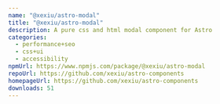 ```yaml
---
name: "@xexiu/astro-modal"
title: "@xexiu/astro-modal"
description: A pure css and html modal component for Astro
categories:
  - performance+seo
  - css+ui
  - accessibility
npmUrl: https://www.npmjs.com/package/@xexiu/astro-modal
repoUrl: https://github.com/xexiu/astro-components
homepageUrl: https://github.com/xexiu/astro-components
downloads: 51
---
```

